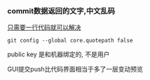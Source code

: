 ### commit数据返回的文字,中文乱码

[只需要一行代码就可以解决](https://blog.csdn.net/u012145252/article/details/81775362)

```
git config --global core.quotepath false
```



public key 是和机器绑定的, 不是用户

GUI提交push比代码界面相当于多了一层变动预览

